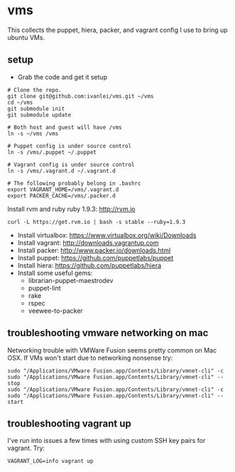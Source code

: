 vms
===
This collects the puppet, hiera, packer, and vagrant config I use to bring up ubuntu VMs.

setup
-----

* Grab the code and get it setup
```
# Clone the repo.
git clone git@github.com:ivanlei/vms.git ~/vms
cd ~/vms
git submodule init
git submodule update

# Both host and guest will have /vms
ln -s ~/vms /vms

# Puppet config is under source control
ln -s /vms/.puppet ~/.puppet

# Vagrant config is under source control
ln -s /vms/.vagrant.d ~/.vagrant.d

# The following probably belong in .bashrc
export VAGRANT_HOME=/vms/.vagrant.d
export PACKER_CACHE=/vms/.packer.d
```

Install rvm and ruby ruby 1.9.3: http://rvm.io
```
curl -L https://get.rvm.io | bash -s stable --ruby=1.9.3
```

* Install virtualbox: https://www.virtualbox.org/wiki/Downloads
* Install vagrant: http://downloads.vagrantup.com
* Install packer: http://www.packer.io/downloads.html
* Install puppet: https://github.com/puppetlabs/puppet
* Install hiera: https://github.com/puppetlabs/hiera
* Install some useful gems:
  * librarian-puppet-maestrodev
  * puppet-lint
  * rake
  * rspec
  * veewee-to-packer

troubleshooting vmware networking on mac
----------------------------------------
Networking trouble with VMWare Fusion seems pretty common on Mac OSX.  If VMs won't start due to networking nonsense try:
```
sudo "/Applications/VMware Fusion.app/Contents/Library/vmnet-cli" -c
sudo "/Applications/VMware Fusion.app/Contents/Library/vmnet-cli" --stop
sudo "/Applications/VMware Fusion.app/Contents/Library/vmnet-cli" -c
sudo "/Applications/VMware Fusion.app/Contents/Library/vmnet-cli" --start
```

troubleshooting vagrant up
--------------------------
I've run into issues a few times with using custom SSH key pairs for vagrant.  Try:
```
VAGRANT_LOG=info vagrant up
```

